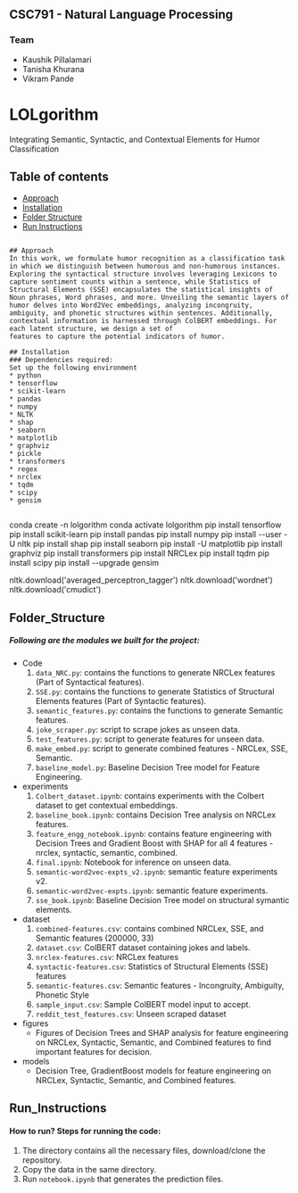 ## CSC791 - Natural Language Processing

### Team 
- Kaushik Pillalamari 
- Tanisha Khurana 
- Vikram Pande
  
# LOLgorithm
Integrating Semantic, Syntactic, and Contextual Elements for Humor Classification

## Table of contents
* [Approach](#Approach)
* [Installation](#Installation)
* [Folder Structure](#Folder_Structure)
* [Run Instructions](#Run_Instructions)


```

## Approach
In this work, we formulate humor recognition as a classification task in which we distinguish between humorous and non-humorous instances.
Exploring the syntactical structure involves leveraging Lexicons to capture sentiment counts within a sentence, while Statistics of Structural Elements (SSE) encapsulates the statistical insights of Noun phrases, Word phrases, and more. Unveiling the semantic layers of humor delves into Word2Vec embeddings, analyzing incongruity, ambiguity, and phonetic structures within sentences. Additionally, contextual information is harnessed through ColBERT embeddings. For each latent structure, we design a set of
features to capture the potential indicators of humor. 

## Installation
### Dependencies required:
Set up the following environment
* python 
* tensorflow 
* scikit-learn
* pandas
* numpy
* NLTK
* shap 
* seaborn 
* matplotlib
* graphviz
* pickle
* transformers
* regex
* nrclex
* tqdm
* scipy
* gensim
  
```
conda create -n lolgorithm
conda activate lolgorithm
pip install tensorflow
pip install scikit-learn
pip install pandas
pip install numpy
pip install --user -U nltk
pip install shap
pip install seaborn
pip install -U matplotlib
pip install graphviz
pip install transformers
pip install NRCLex
pip install tqdm
pip install scipy
pip install --upgrade gensim

nltk.download('averaged_perceptron_tagger')
nltk.download('wordnet')
nltk.download('cmudict')

## Folder_Structure
##### Following are the modules we built for the project:
- Code
  1.  ```data_NRC.py```: contains the functions to generate NRCLex features (Part of Syntactical features).
  2.  ```SSE.py```: contains the functions to generate Statistics of Structural Elements features (Part of Syntactic features).
  3.  ```semantic_features.py```: contains the functions to generate Semantic features.
  4.  ```joke_scraper.py```: script to scrape jokes as unseen data.
  5.  ```test_features.py```: script to generate features for unseen data.
  6.  ```make_embed.py```: script to generate combined features - NRCLex, SSE, Semantic.
  7.  ```baseline_model.py```: Baseline Decision Tree model for Feature Engineering.
- experiments
  1.  ```Colbert_dataset.ipynb```: contains experiments with the Colbert dataset to get contextual embeddings.
  2.  ```baseline_book.ipynb```: contains Decision Tree analysis on NRCLex features.
  3.  ```feature_engg_notebook.ipynb```: contains feature engineering with Decision Trees and Gradient Boost with SHAP for all 4 features - nrclex, syntactic, semantic, combined.
  4.  ```final.ipynb```: Notebook for inference on unseen data.
  5.  ```semantic-word2vec-expts_v2.ipynb```: semantic feature experiments v2.
  6.  ```semantic-word2vec-expts.ipynb```: semantic feature experiments.
  7.  ```sse_book.ipynb```: Baseline Decision Tree model on structural symantic elements.
- dataset
  1. ```combined-features.csv```: contains combined NRCLex, SSE, and Semantic features (200000, 33)
  2. ```dataset.csv```: ColBERT dataset containing jokes and labels.
  3. ```nrclex-features.csv```: NRCLex features
  4. ```syntactic-features.csv```: Statistics of Structural Elements (SSE) features
  5. ```semantic-features.csv```: Semantic features - Incongruity, Ambiguity, Phonetic Style
  6. ```sample_input.csv```: Sample ColBERT model input to accept.
  7. ```reddit_test_features.csv```: Unseen scraped dataset
- figures
  - Figures of Decision Trees and SHAP analysis for feature engineering on NRCLex, Syntactic, Semantic, and Combined features to find important features for decision.
- models
  - Decision Tree, GradientBoost models for feature engineering on NRCLex, Syntactic, Semantic, and Combined features.

## Run_Instructions
#### How to run? Steps for running the code:
1. The directory contains all the necessary files, download/clone the repository.
2. Copy the data in the same  directory.
3. Run ```notebook.ipynb``` that generates the prediction files.
